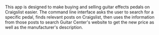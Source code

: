 This app is designed to make buying and selling guitar effects pedals on Craigslist easier. 
The command line interface asks the user to search for a specific pedal,
finds relevant posts on Craigslist, then uses the information from those posts
to search Guitar Center's website to get the new price as well as the 
manufacturer's description.
